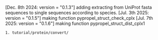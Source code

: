 [Dec. 8th 2024: version = "0.1.3"] adding extracting from UniProt fasta sequences to single sequences according to species.
[Jul. 3th 2025: version = "0.1.5"] making function pypropel_struct_check_cplx
[Jul. 7th 2025: version = "0.1.6"] making function pypropel_struct_dist_cplx1
    
    1. tutorial/protein/convert/